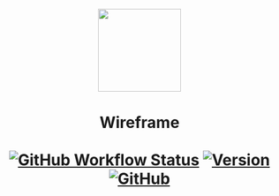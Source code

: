 <p align="center"><img id="logo" src="https://i.imgur.com/8Hv3rja.png" width="150"/></p>
<h1 align="center">Wireframe<br><br>
  <a href="https://github.com/psyGamer/Wireframe/actions"><img alt="GitHub Workflow Status" src="https://img.shields.io/github/workflow/status/psygamer/Wireframe/Compile%20Code?style=for-the-badge"></a>
  <a href="https://github.com/psyGamer/Wireframe/releases"><img alt="Version" src="https://img.shields.io/github/v/release/psyGamer/Wireframe?label=Release&style=for-the-badge"></a>
  <a href="https://github.com/psyGamer/Wireframe/blob/dev/lib/LICENSE"><img alt="GitHub" src="https://img.shields.io/github/license/psygamer/Wireframe?style=for-the-badge"></a>
</h1>
